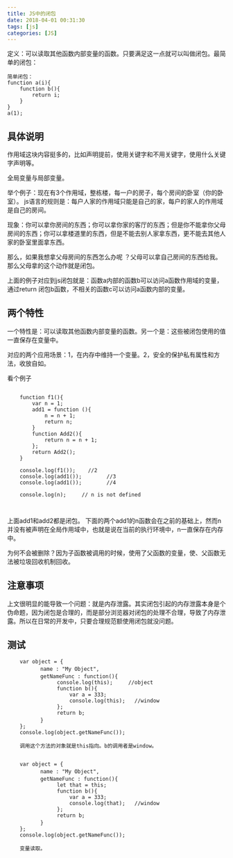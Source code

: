 ```yaml
---
title: JS中的闭包
date: 2018-04-01 00:31:30
tags: [js]
categories: [JS]
---
```


定义：可以读取其他函数内部变量的函数。只要满足这一点就可以叫做闭包。最简单的闭包：

```
简单闭包：
function a(i){
	function b(){
		return i;
	}
}
a(1);
```

## 具体说明

作用域这块内容挺多的，比如声明提前，使用关键字和不用关键字，使用什么关键字声明等。

全局变量与局部变量。

举个例子：现在有3个作用域，整栋楼，每一户的房子，每个房间的卧室（你的卧室）。
js语言的规则是：每户人家的作用域只能是自己的家，每户的家人的作用域是自己的房间。

现象：你可以拿你房间的东西；你可以拿你家的客厅的东西；但是你不能拿你父母房间的东西；你可以拿楼道里的东西，但是不能去别人家拿东西，更不能去其他人家的卧室里面拿东西。

那么，如果我想拿父母房间的东西怎么办呢 ？父母可以拿自己房间的东西给我。那么父母拿的这个动作就是闭包。


上面的例子对应到js闭包就是：函数a内部的函数b可以访问a函数作用域的变量，通过return 闭包b函数，不相关的函数c可以访问a函数内部的变量。


## 两个特性

一个特性是：可以读取其他函数内部变量的函数。另一个是：这些被闭包使用的值一直保存在变量中。

对应的两个应用场景：1，在内存中维持一个变量。2，安全的保护私有属性和方法，收放自如。

看个例子

```

	function f1(){
        var n = 1;
        add1 = function (){
            n = n + 1;
            return n;
        }
        function Add2(){
            return n = n + 1;
        };
        return Add2();
    }

    console.log(f1());    //2
    console.log(add1());		//3
    console.log(add1());		//4

	console.log(n);		// n is not defined



```
上面add1和add2都是闭包。
下面的两个add1的n函数会在之前的基础上，然而n并没有被声明在全局作用域中，也就是说在当前的执行环境中，n一直保存在内存中。

为何不会被删除？因为子函数被调用的时候，使用了父函数的变量，使、父函数无法被垃圾回收机制回收。

## 注意事项

上文很明显的能导致一个问题：就是内存泄露。其实闭包引起的内存泄露本身是个伪命题，因为闭包是合理的，而是部分浏览器对闭包的处理不合理，导致了内存泄露。所以在日常的开发中，只要合理规范额使用闭包就没问题。


## 测试

```
    var object = {   
    　　　　name : "My Object",   
    　　　　getNameFunc : function(){   
                console.log(this);     //object 
                function b(){
                    var a = 333;
                    console.log(this);   //window
                };
                return b;
    　　　　}   
    };   
    console.log(object.getNameFunc());

    调用这个方法的对象就是this指向。b的调用者是window。


    var object = {   
    　　　　name : "My Object",   
    　　　　getNameFunc : function(){   
                let that = this;
                function b(){
                    var a = 333;
                    console.log(that);   //window
                };
                return b;
    　　　　}   
    };   
    console.log(object.getNameFunc());

    变量读取。
```
